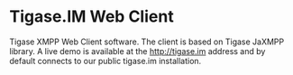 # Tigase.IM Web Client

Tigase XMPP Web Client software. The client is based on Tigase JaXMPP library. A live demo is available at the http://tigase.im address and by default connects to our public tigase.im installation. 
